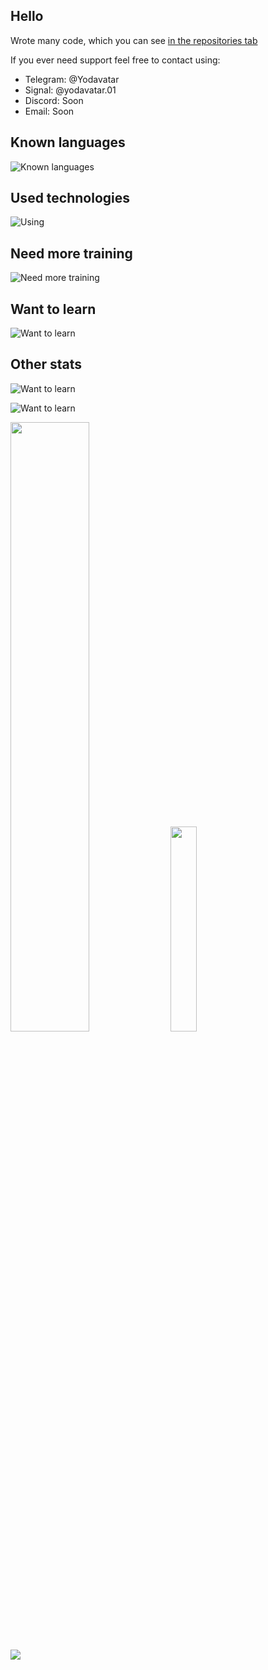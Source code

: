 ## Hello

Wrote many code, which you can see [in the repositories tab](https://github.com/Yodavatar?tab=repositories)

If you ever need support feel free to contact using:
- Telegram: @Yodavatar
- Signal: @yodavatar.01
- Discord: Soon
- Email: Soon

## Known languages

![Known languages](https://skillicons.dev/icons?i=python,cs,ocaml,php,html,css,js&perline=10)


## Used technologies
![Using](https://skillicons.dev/icons?i=rider,vscode,git,github,vim,cloudflare,obsidian&perline=10)<br>


## Need more training
![Need more training](https://skillicons.dev/icons?i=unity,docker,selenium&perline=10)

## Want to learn
![Want to learn](https://skillicons.dev/icons?i=unreal,cpp,blender,bash&perline=10)

## Other stats

![Want to learn](https://github-readme-stats-iota-blue-87.vercel.app/api?username=yodavatar)


![Want to learn](https://github-readme-stats-iota-blue-87.vercel.app/api?username=yodavatar&theme=highcontrast&show_icons=true&count_private=true&custom_title=Yodavatar's%20Stats%20-%20Last%201%20Year'%width="50%">)




<p>
<img src=https://github-readme-stats-iota-blue-87.vercel.app/api?username=yodavatar&theme=highcontrast&show_icons=true&count_private=true&custom_title=Yodavatar's%20Stats%20-%20Last%201%20Year width="50%">
<img src=https://github-readme-stats-iota-blue-87.vercel.app/api?username=yodavatar&theme=tokyonight&langs_count=10&layout=compact width="29%">
</p>
<p>
<img src=https://github-readme-stats-iota-blue-87.vercel.app/api?username=yodavatar&theme=tokyonight&langs_count=20&layout=compact max-width="41%">
</p>


